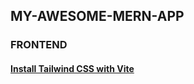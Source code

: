 ## MY-AWESOME-MERN-APP

### FRONTEND

#### [Install Tailwind CSS with Vite](https://tailwindcss.com/docs/guides/vite)
